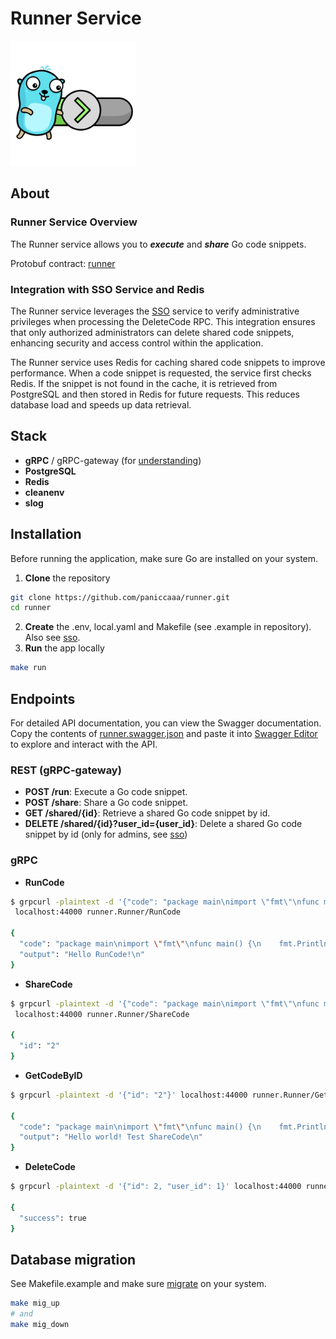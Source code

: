 <div>
<h1>Runner Service</h1>
<img src="gopher.png" alt="Runner Service Logo" width="200" height="200">
</div>

## About
### Runner Service Overview
The Runner service allows you to ***execute*** and ***share*** Go code snippets.

Protobuf contract: [runner](https://github.com/paniccaaa/protos/blob/main/proto/runner/runner.proto) 

### Integration with SSO Service and Redis

The Runner service leverages the [SSO](https://github.com/paniccaaa/sso) service to verify administrative privileges when processing the DeleteCode RPC. This integration ensures that only authorized administrators can delete shared code snippets, enhancing security and access control within the application.

The Runner service uses Redis for caching shared code snippets to improve performance. When a code snippet is requested, the service first checks Redis. If the snippet is not found in the cache, it is retrieved from PostgreSQL and then stored in Redis for future requests. This reduces database load and speeds up data retrieval.

## Stack

- **gRPC** / gRPC-gateway (for [understanding](https://github.com/grpc-ecosystem/grpc-gateway))
- **PostgreSQL**
- **Redis**
- **cleanenv**
- **slog**

## Installation

Before running the application, make sure Go are installed on your system.

1. **Clone** the repository
```bash
git clone https://github.com/paniccaaa/runner.git
cd runner
```
2. **Create** the .env, local.yaml and Makefile (see .example in repository). Also see [sso](https://github.com/paniccaaa/sso).
3. **Run** the app locally
```bash
make run 
```

## Endpoints

For detailed API documentation, you can view the Swagger documentation. Copy the contents of [runner.swagger.json](https://github.com/paniccaaa/protos/blob/main/gen/golang/runner/runner.swagger.json) and paste it into [Swagger Editor](https://editor-next.swagger.io/) to explore and interact with the API.

### REST (gRPC-gateway)
- **POST /run**: Execute a Go code snippet.
- **POST /share**: Share a Go code snippet.
- **GET /shared/{id}**: Retrieve a shared Go code snippet by id.
- **DELETE /shared/{id}?user_id={user_id}**: Delete a shared Go code snippet by id (only for admins, see [sso](https://github.com/paniccaaa/sso))

### gRPC
- **RunCode**
```bash
$ grpcurl -plaintext -d '{"code": "package main\nimport \"fmt\"\nfunc main() {\n    fmt.Println(\"Hello RunCode!\")\n}"}' \
 localhost:44000 runner.Runner/RunCode

{
  "code": "package main\nimport \"fmt\"\nfunc main() {\n    fmt.Println(\"Hello RunCode!\")\n}",
  "output": "Hello RunCode!\n"
}
```
- **ShareCode**
```bash
$ grpcurl -plaintext -d '{"code": "package main\nimport \"fmt\"\nfunc main() {\n    fmt.Println(\"Hello world! Test ShareCode\")\n}"}' \
 localhost:44000 runner.Runner/ShareCode

{
  "id": "2"
}
```
- **GetCodeByID**
```bash
$ grpcurl -plaintext -d '{"id": "2"}' localhost:44000 runner.Runner/GetCodeByID

{
  "code": "package main\nimport \"fmt\"\nfunc main() {\n    fmt.Println(\"Hello world! Test ShareCode\")\n}",
  "output": "Hello world! Test ShareCode\n"
}
```
- **DeleteCode**
```bash
$ grpcurl -plaintext -d '{"id": 2, "user_id": 1}' localhost:44000 runner.Runner/DeleteCode

{
  "success": true
}
```
## Database migration
See Makefile.example and make sure [migrate](https://github.com/golang-migrate/migrate/tree/master/cmd/migrate) on your system.
```bash
make mig_up
# and
make mig_down
```
